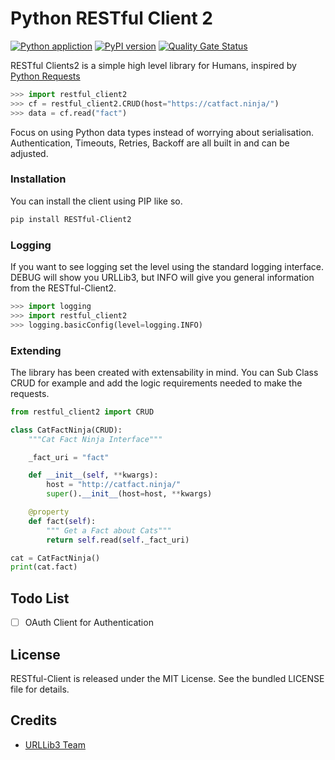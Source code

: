 # Python RESTful Client 2
[![Python appliction](https://github.com/johnbrandborg/restful-client2/workflows/Python%20application/badge.svg)](https://github.com/johnbrandborg/restful-client2/actions?query=workflow%3A%22Python+application%22)
[![PyPI version](https://badge.fury.io/py/RESTful-Client.svg)](https://pypi.org/project/RESTful-Client2/)
[![Quality Gate Status](https://sonarcloud.io/api/project_badges/measure?project=johnbrandborg_restful-client&metric=alert_status)](https://sonarcloud.io/summary/new_code?id=johnbrandborg_restful-client)

RESTful Clients2 is a simple high level library for Humans, inspired by [Python Requests](https://requests.readthedocs.io/en/latest/)

```python
>>> import restful_client2
>>> cf = restful_client2.CRUD(host="https://catfact.ninja/")
>>> data = cf.read("fact")
```

Focus on using Python data types instead of worrying about serialisation.
Authentication, Timeouts, Retries, Backoff are all built in and can be adjusted.

### Installation

You can install the client using PIP like so.

```bash
pip install RESTful-Client2
```

### Logging

If you want to see logging set the level using the standard logging interface.
DEBUG will show you URLLib3, but INFO will give you general information from
the RESTful-Client2.

``` python
>>> import logging
>>> import restful_client2
>>> logging.basicConfig(level=logging.INFO)
```

### Extending

The library has been created with extensability in mind.  You can Sub Class CRUD
for example and add the logic requirements needed to make the requests.

```python
from restful_client2 import CRUD

class CatFactNinja(CRUD):
    """Cat Fact Ninja Interface"""

    _fact_uri = "fact"

    def __init__(self, **kwargs):
        host = "http://catfact.ninja/"
        super().__init__(host=host, **kwargs)

    @property
    def fact(self):
        """ Get a Fact about Cats"""
        return self.read(self._fact_uri)

cat = CatFactNinja()
print(cat.fact)
```

## Todo List
- [ ] OAuth Client for Authentication

## License
RESTful-Client is released under the MIT License. See the bundled LICENSE file for details.

## Credits
* [URLLib3 Team](https://github.com/urllib3)
